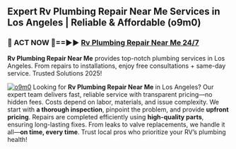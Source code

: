 ## Expert Rv Plumbing Repair Near Me Services in Los Angeles | Reliable & Affordable (o9m0)  

<h3>🚿 ACT NOW 🌟==►► <a href="https://tinyurl.com/2ne6vx2x" rel="nofollow">Rv Plumbing Repair Near Me 24/7</a></h3>

**Rv Plumbing Repair Near Me** provides top-notch plumbing services in Los Angeles. From repairs to installations, enjoy free consultations + same-day service. Trusted Solutions 2025!

[![o9m0](https://i.imgur.com/4PFF4AK.jpeg)](https://tinyurl.com/2ne6vx2x)
Looking for **Rv Plumbing Repair Near Me** in Los Angeles? Our expert team delivers fast, reliable service with transparent pricing—no hidden fees. Costs depend on labor, materials, and issue complexity. We start with **a thorough inspection**, pinpoint the problem, and provide **upfront pricing**. Repairs are completed efficiently using **high-quality parts**, ensuring long-lasting fixes. From leaks to valve replacements, we handle it all—**on time, every time**. Trust local pros who prioritize your RV’s plumbing health!